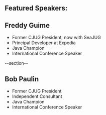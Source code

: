## Featured Speakers: 


## Freddy Guime
 * Former CJUG President, now with SeaJUG
 * Principal Developer at Expedia
 * Java Champion
 * International Conference Speaker

--section--

## Bob Paulin
 * Former CJUG President
 * Independent Consultant
 * Java Champion
 * International Conference Speaker
